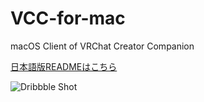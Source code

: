 # VCC-for-mac

macOS Client of VRChat Creator Companion

[日本語版READMEはこちら](https://github.com/AranoYuki1/VCC-for-mac/blob/main/README_ja.md)

![Dribbble Shot](https://user-images.githubusercontent.com/122166434/211201978-a85bb5d7-69c9-4613-82f6-67c6852a2ccd.png)

